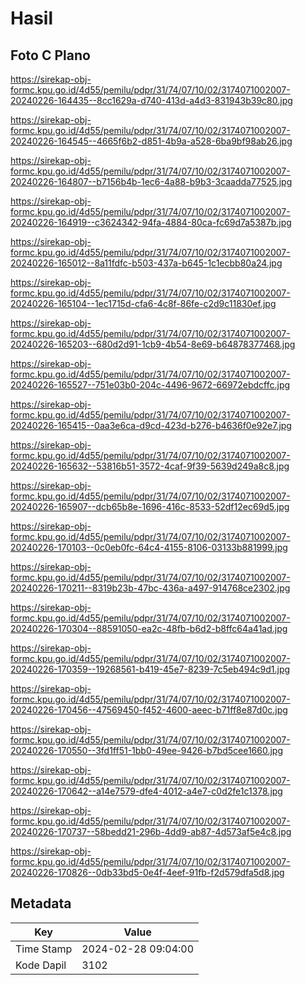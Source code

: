 # Hasil

## Foto C Plano

https://sirekap-obj-formc.kpu.go.id/4d55/pemilu/pdpr/31/74/07/10/02/3174071002007-20240226-164435--8cc1629a-d740-413d-a4d3-831943b39c80.jpg

https://sirekap-obj-formc.kpu.go.id/4d55/pemilu/pdpr/31/74/07/10/02/3174071002007-20240226-164545--4665f6b2-d851-4b9a-a528-6ba9bf98ab26.jpg

https://sirekap-obj-formc.kpu.go.id/4d55/pemilu/pdpr/31/74/07/10/02/3174071002007-20240226-164807--b7156b4b-1ec6-4a88-b9b3-3caadda77525.jpg

https://sirekap-obj-formc.kpu.go.id/4d55/pemilu/pdpr/31/74/07/10/02/3174071002007-20240226-164919--c3624342-94fa-4884-80ca-fc69d7a5387b.jpg

https://sirekap-obj-formc.kpu.go.id/4d55/pemilu/pdpr/31/74/07/10/02/3174071002007-20240226-165012--8a11fdfc-b503-437a-b645-1c1ecbb80a24.jpg

https://sirekap-obj-formc.kpu.go.id/4d55/pemilu/pdpr/31/74/07/10/02/3174071002007-20240226-165104--1ec1715d-cfa6-4c8f-86fe-c2d9c11830ef.jpg

https://sirekap-obj-formc.kpu.go.id/4d55/pemilu/pdpr/31/74/07/10/02/3174071002007-20240226-165203--680d2d91-1cb9-4b54-8e69-b64878377468.jpg

https://sirekap-obj-formc.kpu.go.id/4d55/pemilu/pdpr/31/74/07/10/02/3174071002007-20240226-165527--751e03b0-204c-4496-9672-66972ebdcffc.jpg

https://sirekap-obj-formc.kpu.go.id/4d55/pemilu/pdpr/31/74/07/10/02/3174071002007-20240226-165415--0aa3e6ca-d9cd-423d-b276-b4636f0e92e7.jpg

https://sirekap-obj-formc.kpu.go.id/4d55/pemilu/pdpr/31/74/07/10/02/3174071002007-20240226-165632--53816b51-3572-4caf-9f39-5639d249a8c8.jpg

https://sirekap-obj-formc.kpu.go.id/4d55/pemilu/pdpr/31/74/07/10/02/3174071002007-20240226-165907--dcb65b8e-1696-416c-8533-52df12ec69d5.jpg

https://sirekap-obj-formc.kpu.go.id/4d55/pemilu/pdpr/31/74/07/10/02/3174071002007-20240226-170103--0c0eb0fc-64c4-4155-8106-03133b881999.jpg

https://sirekap-obj-formc.kpu.go.id/4d55/pemilu/pdpr/31/74/07/10/02/3174071002007-20240226-170211--8319b23b-47bc-436a-a497-914768ce2302.jpg

https://sirekap-obj-formc.kpu.go.id/4d55/pemilu/pdpr/31/74/07/10/02/3174071002007-20240226-170304--88591050-ea2c-48fb-b6d2-b8ffc64a41ad.jpg

https://sirekap-obj-formc.kpu.go.id/4d55/pemilu/pdpr/31/74/07/10/02/3174071002007-20240226-170359--19268561-b419-45e7-8239-7c5eb494c9d1.jpg

https://sirekap-obj-formc.kpu.go.id/4d55/pemilu/pdpr/31/74/07/10/02/3174071002007-20240226-170456--47569450-f452-4600-aeec-b71ff8e87d0c.jpg

https://sirekap-obj-formc.kpu.go.id/4d55/pemilu/pdpr/31/74/07/10/02/3174071002007-20240226-170550--3fd1ff51-1bb0-49ee-9426-b7bd5cee1660.jpg

https://sirekap-obj-formc.kpu.go.id/4d55/pemilu/pdpr/31/74/07/10/02/3174071002007-20240226-170642--a14e7579-dfe4-4012-a4e7-c0d2fe1c1378.jpg

https://sirekap-obj-formc.kpu.go.id/4d55/pemilu/pdpr/31/74/07/10/02/3174071002007-20240226-170737--58bedd21-296b-4dd9-ab87-4d573af5e4c8.jpg

https://sirekap-obj-formc.kpu.go.id/4d55/pemilu/pdpr/31/74/07/10/02/3174071002007-20240226-170826--0db33bd5-0e4f-4eef-91fb-f2d579dfa5d8.jpg


## Metadata

| Key        | Value               |
| ---------- | ------------------- |
| Time Stamp | 2024-02-28 09:04:00 |
| Kode Dapil | 3102                |



